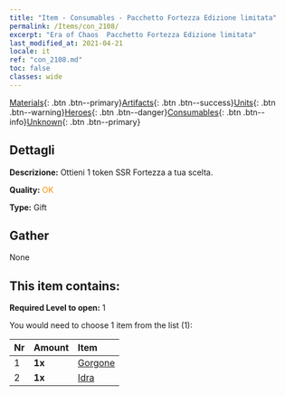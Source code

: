 ```yaml
---
title: "Item - Consumables - Pacchetto Fortezza Edizione limitata"
permalink: /Items/con_2108/
excerpt: "Era of Chaos  Pacchetto Fortezza Edizione limitata"
last_modified_at: 2021-04-21
locale: it
ref: "con_2108.md"
toc: false
classes: wide
---
```

 [Materials](/it/Items/){: .btn .btn--primary}[Artifacts](/it/Items/Artifacts/){: .btn .btn--success}[Units](/it/Items/Units/){: .btn .btn--warning}[Heroes](/it/Items/Heroes/){: .btn .btn--danger}[Consumables](/it/Items/Consumables/){: .btn .btn--info}[Unknown](/it/Items/Unknown/){: .btn .btn--primary}

## Dettagli
 **Descrizione:** Ottieni 1 token SSR Fortezza a tua scelta.

 **Quality:** <span style="color: #FF8C00">OK</span>

 **Type:** Gift

## Gather

  None

## This item contains:

 **Required Level to open:** 1

 You would need to choose 1 item from the list (1):

  | Nr | Amount |     Item    |
  |:---|:-------|:------------|
  | 1 |  **1x** | [Gorgone](/it/Items/unt_257/) |  | 
  | 2 |  **1x** | [Idra](/it/Items/unt_259/) |  | 
